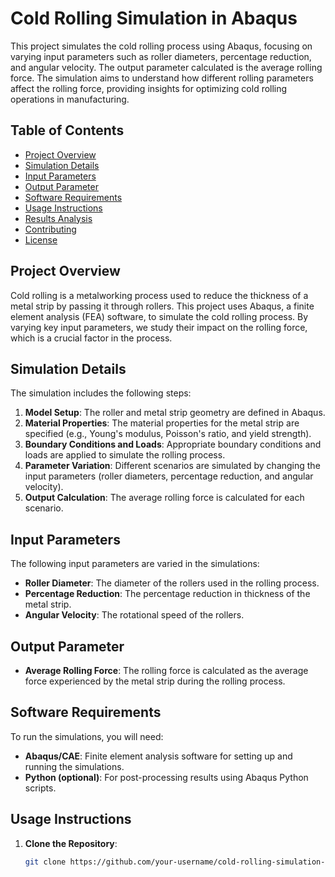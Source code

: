 # Cold Rolling Simulation in Abaqus

This project simulates the cold rolling process using Abaqus, focusing on varying input parameters such as roller diameters, percentage reduction, and angular velocity. The output parameter calculated is the average rolling force. The simulation aims to understand how different rolling parameters affect the rolling force, providing insights for optimizing cold rolling operations in manufacturing.

## Table of Contents
- [Project Overview](#project-overview)
- [Simulation Details](#simulation-details)
- [Input Parameters](#input-parameters)
- [Output Parameter](#output-parameter)
- [Software Requirements](#software-requirements)
- [Usage Instructions](#usage-instructions)
- [Results Analysis](#results-analysis)
- [Contributing](#contributing)
- [License](#license)

## Project Overview
Cold rolling is a metalworking process used to reduce the thickness of a metal strip by passing it through rollers. This project uses Abaqus, a finite element analysis (FEA) software, to simulate the cold rolling process. By varying key input parameters, we study their impact on the rolling force, which is a crucial factor in the process.

## Simulation Details
The simulation includes the following steps:
1. **Model Setup**: The roller and metal strip geometry are defined in Abaqus.
2. **Material Properties**: The material properties for the metal strip are specified (e.g., Young's modulus, Poisson's ratio, and yield strength).
3. **Boundary Conditions and Loads**: Appropriate boundary conditions and loads are applied to simulate the rolling process.
4. **Parameter Variation**: Different scenarios are simulated by changing the input parameters (roller diameters, percentage reduction, and angular velocity).
5. **Output Calculation**: The average rolling force is calculated for each scenario.

## Input Parameters
The following input parameters are varied in the simulations:
- **Roller Diameter**: The diameter of the rollers used in the rolling process.
- **Percentage Reduction**: The percentage reduction in thickness of the metal strip.
- **Angular Velocity**: The rotational speed of the rollers.

## Output Parameter
- **Average Rolling Force**: The rolling force is calculated as the average force experienced by the metal strip during the rolling process.

## Software Requirements
To run the simulations, you will need:
- **Abaqus/CAE**: Finite element analysis software for setting up and running the simulations.
- **Python (optional)**: For post-processing results using Abaqus Python scripts.

## Usage Instructions
1. **Clone the Repository**:
   ```bash
   git clone https://github.com/your-username/cold-rolling-simulation-abaqus.git
